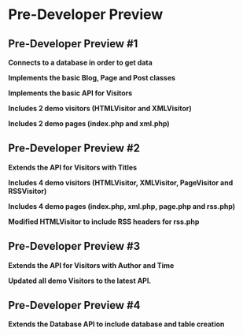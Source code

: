 # Pre-Developer Preview #


## Pre-Developer Preview #1 ##


**Connects to a database in order to get data**

**Implements the basic Blog, Page and Post classes**

**Implements the basic API for Visitors**

**Includes 2 demo visitors (HTMLVisitor and XMLVisitor)**

**Includes 2 demo pages (index.php and xml.php)**


## Pre-Developer Preview #2 ##


**Extends the API for Visitors with Titles**

**Includes 4 demo visitors (HTMLVisitor, XMLVisitor, PageVisitor and RSSVisitor)**

**Includes 4 demo pages (index.php, xml.php, page.php and rss.php)**

**Modified HTMLVisitor to include RSS headers for rss.php**


## Pre-Developer Preview #3 ##


**Extends the API for Visitors with Author and Time**

**Updated all demo Visitors to the latest API.**


## Pre-Developer Preview #4 ##


**Extends the Database API to include database and table creation**

